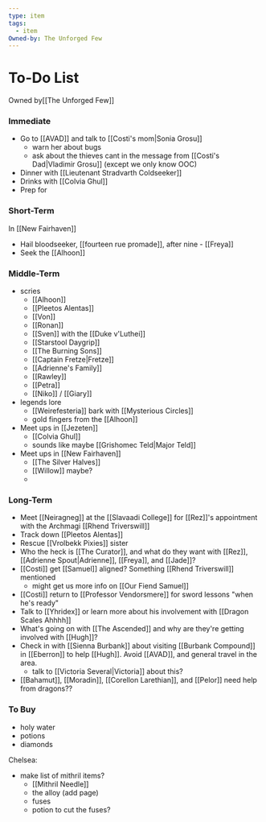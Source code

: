 ```yaml
---
type: item
tags:
  - item
Owned-by: The Unforged Few
---
```


# To-Do List
<span class="dataview inline-field"><span class="inline-field-key">Owned by</span><span class="inline-field-value">[[The Unforged Few]]</span></span>

### Immediate
* Go to [[AVAD]] and talk to [[Costi's mom|Sonia Grosu]]
	* warn her about bugs
	* ask about the thieves cant in the message from [[Costi's Dad|Vladimir Grosu]] (except we only know OOC)
* Dinner with [[Lieutenant Stradvarth Coldseeker]]
* Drinks with [[Colvia Ghul]]
* Prep for 

### Short-Term
In [[New Fairhaven]]
* Hail bloodseeker, [[fourteen rue promade]], after nine - [[Freya]]
* Seek the [[Alhoon]] 

### Middle-Term
* scries
	* [[Alhoon]]
	* [[Pleetos Alentas]]
	* [[Von]]
	* [[Ronan]]
	* [[Sven]] with the [[Duke v'Luthei]]
	* [[Starstool Daygrip]]
	* [[The Burning Sons]] 
	* [[Captain Fretze|Fretze]]
	* [[Adrienne's Family]] 
	* [[Rawley]] 
	* [[Petra]] 
	* [[Niko]] / [[Giary]]
* legends lore
	* [[Weirefesteria]] bark with [[Mysterious Circles]]
	* gold fingers from the [[Alhoon]]
* Meet ups in [[Jezeten]]
	* [[Colvia Ghul]]
	* sounds like maybe [[Grishomec Teld|Major Teld]]
* Meet ups in [[New Fairhaven]]
	* [[The Silver Halves]]
	* [[Willow]] maybe?
	* 

### Long-Term
* Meet [[Neiragneg]] at the [[Slavaadi College]] for [[Rez]]'s appointment with the Archmagi [[Rhend Triverswill]]
* Track down [[Pleetos Alentas]]
* Rescue [[Vrolbekk Pixies]] sister
* Who the heck is [[The Curator]], and what do they want with [[Rez]], [[Adrienne Spout|Adrienne]], [[Freya]], and [[Jade]]? 
* [[Costi]] get [[Samuel]] aligned? Something [[Rhend Triverswill]] mentioned
	* might get us more info on [[Our Fiend Samuel]]
*  [[Costi]] return to [[Professor Vendorsmere]] for sword lessons "when he's ready"
* Talk to [[Yhridex]] or learn more about his involvement with [[Dragon Scales Ahhhh]]
* What's going on with [[The Ascended]] and why are they're getting involved with [[Hugh]]?
* Check in with [[Sienna Burbank]] about visiting [[Burbank Compound]] in [[Eberron]] to help [[Hugh]]. Avoid [[AVAD]], and general travel in the area.
	* talk to [[Victoria Several|Victoria]] about this?
*  [[Bahamut]], [[Moradin]], [[Corellon Larethian]], and [[Pelor]] need help from dragons??

### To Buy
* holy water
* potions
* diamonds

Chelsea:
* make list of mithril items? 
	* [[Mithril Needle]]
	* the alloy (add page)
	* fuses
	* potion to cut the fuses?
